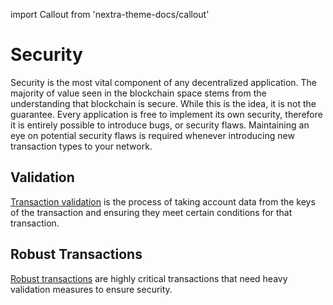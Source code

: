 import Callout from 'nextra-theme-docs/callout'

# Security

Security is the most vital component of any decentralized application. The majority of value seen in the blockchain space stems from the understanding that blockchain is secure. While this is the idea, it is not the guarantee. Every application is free to implement its own security, therefore it is entirely possible to introduce bugs, or security flaws. Maintaining an eye on potential security flaws is required whenever introducing new transaction types to your network.

## Validation

<Callout emoji="🚨" type="error">

[Transaction validation](./validation) is the process of taking account data from the keys of the transaction and ensuring they meet certain conditions for that transaction.

</Callout>

## Robust Transactions

<Callout emoji="💡" type="default">

[Robust transactions](./robustness) are highly critical transactions that need heavy validation measures to ensure security.

</Callout>
